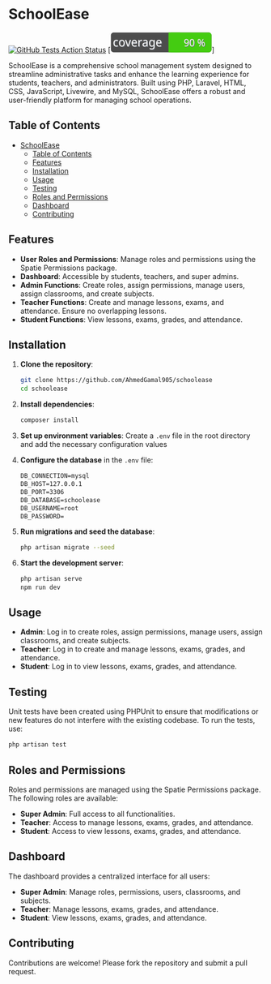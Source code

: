 # SchoolEase

[![GitHub Tests Action Status](https://img.shields.io/github/actions/workflow/status/AhmedGamal905/schoolease/tests.yml?branch=main)](https://github.com/AhmedGamal905/schoolease/actions?query=workflow%3Atests+branch%3Amain)
[![Test Coverage](https://raw.githubusercontent.com/AhmedGamal905/schoolease/main/badge-coverage.svg)]

SchoolEase is a comprehensive school management system designed to streamline administrative tasks and enhance the learning experience for students, teachers, and administrators. Built using PHP, Laravel, HTML, CSS, JavaScript, Livewire, and MySQL, SchoolEase offers a robust and user-friendly platform for managing school operations.

## Table of Contents
- [SchoolEase](#schoolease)
  - [Table of Contents](#table-of-contents)
  - [Features](#features)
  - [Installation](#installation)
  - [Usage](#usage)
  - [Testing](#testing)
  - [Roles and Permissions](#roles-and-permissions)
  - [Dashboard](#dashboard)
  - [Contributing](#contributing)

## Features
- **User Roles and Permissions**: Manage roles and permissions using the Spatie Permissions package.
- **Dashboard**: Accessible by students, teachers, and super admins.
- **Admin Functions**: Create roles, assign permissions, manage users, assign classrooms, and create subjects.
- **Teacher Functions**: Create and manage lessons, exams, and attendance. Ensure no overlapping lessons.
- **Student Functions**: View lessons, exams, grades, and attendance.

## Installation
1. **Clone the repository**:
    ```bash
    git clone https://github.com/AhmedGamal905/schoolease
    cd schoolease
    ```

2. **Install dependencies**:
    ```bash
    composer install
    ```

3. **Set up environment variables**:
  Create a `.env` file in the root directory and add the necessary configuration values

4. **Configure the database** in the `.env` file:
    ```env
    DB_CONNECTION=mysql
    DB_HOST=127.0.0.1
    DB_PORT=3306
    DB_DATABASE=schoolease
    DB_USERNAME=root
    DB_PASSWORD=
    ```

5. **Run migrations and seed the database**:
    ```bash
    php artisan migrate --seed
    ```

6. **Start the development server**:
    ```bash
    php artisan serve
    npm run dev
    ```

## Usage
- **Admin**: Log in to create roles, assign permissions, manage users, assign classrooms, and create subjects.
- **Teacher**: Log in to create and manage lessons, exams, grades, and attendance.
- **Student**: Log in to view lessons, exams, grades, and attendance.

## Testing
Unit tests have been created using PHPUnit to ensure that modifications or new features do not interfere with the existing codebase. To run the tests, use:
```bash
php artisan test
```

## Roles and Permissions
Roles and permissions are managed using the Spatie Permissions package. The following roles are available:
- **Super Admin**: Full access to all functionalities.
- **Teacher**: Access to manage lessons, exams, grades, and attendance.
- **Student**: Access to view lessons, exams, grades, and attendance.

## Dashboard
The dashboard provides a centralized interface for all users:
- **Super Admin**: Manage roles, permissions, users, classrooms, and subjects.
- **Teacher**: Manage lessons, exams, grades, and attendance.
- **Student**: View lessons, exams, grades, and attendance.

## Contributing
Contributions are welcome! Please fork the repository and submit a pull request.